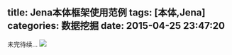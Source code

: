 title: Jena本体框架使用范例
tags: [本体,Jena]
categories: 数据挖掘
date: 2015-04-25 23:47:20
---

未完待续...
![](https://www.ibm.com/developerworks/cn/java/j-jena/family.gif)</img></p>